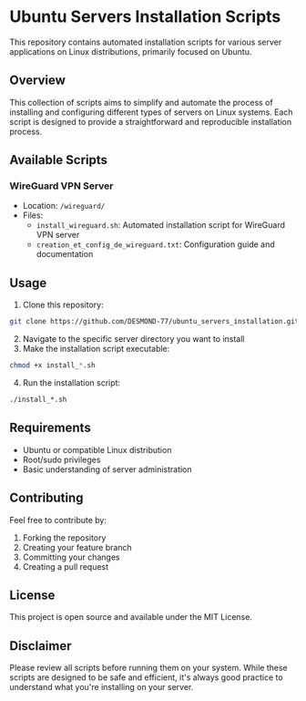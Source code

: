 # Ubuntu Servers Installation Scripts

This repository contains automated installation scripts for various server applications on Linux distributions, primarily focused on Ubuntu.

## Overview

This collection of scripts aims to simplify and automate the process of installing and configuring different types of servers on Linux systems. Each script is designed to provide a straightforward and reproducible installation process.

## Available Scripts

### WireGuard VPN Server
- Location: `/wireguard/`
- Files:
  - `install_wireguard.sh`: Automated installation script for WireGuard VPN server
  - `creation_et_config_de_wireguard.txt`: Configuration guide and documentation

## Usage

1. Clone this repository:
```bash
git clone https://github.com/DESMOND-77/ubuntu_servers_installation.git
```

2. Navigate to the specific server directory you want to install
3. Make the installation script executable:
```bash
chmod +x install_*.sh
```

4. Run the installation script:
```bash
./install_*.sh
```

## Requirements

- Ubuntu or compatible Linux distribution
- Root/sudo privileges
- Basic understanding of server administration

## Contributing

Feel free to contribute by:
1. Forking the repository
2. Creating your feature branch
3. Committing your changes
4. Creating a pull request

## License

This project is open source and available under the MIT License.

## Disclaimer

Please review all scripts before running them on your system. While these scripts are designed to be safe and efficient, it's always good practice to understand what you're installing on your server.
